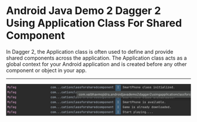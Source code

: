 # Android Java Demo 2 Dagger 2 Using Application Class For Shared Component

In Dagger 2, the Application class is often used to define and provide shared components across the application. The Application class acts as a global context for your Android application and is created before any other component or object in your app.

---

[![Vaibhav Mojidra - 1.jpeg](https://raw.githubusercontent.com/VaibhavMojidra/Android-Java---Demo-2-Dagger-2-Using-Application-Class-For-Shared-Component/master/screenshots/1.jpeg "Vaibhav Mojidra")](https://vaibhavmojidra.github.io/site/)